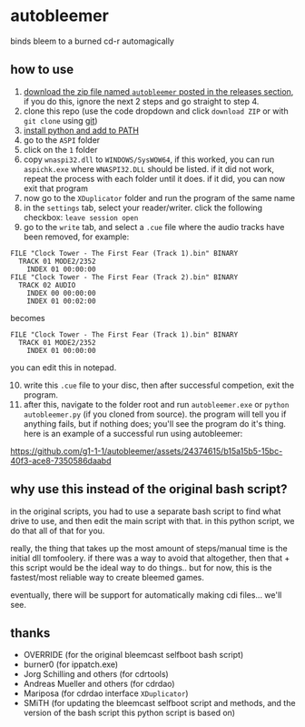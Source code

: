 # autobleemer
binds bleem to a burned cd-r automagically

## how to use
1. [download the zip file named `autobleemer` posted in the releases section](https://github.com/g1-1-1/autobleemer/releases), if you do this, ignore the next 2 steps and go straight to step 4.
2. clone this repo (use the code dropdown and click `download ZIP` or with `git clone` using [git](https://git-scm.com/))
3. [install python and add to PATH](https://www.python.org/downloads/)
4. go to the `ASPI` folder
5. click on the `1` folder
6. copy `wnaspi32.dll` to `WINDOWS/SysWOW64`, if this worked, you can run `aspichk.exe` where `WNASPI32.DLL` should be listed. if it did not work, repeat the process with each folder until it does. if it did, you can now exit that program
7. now go to the `XDuplicator` folder and run the program of the same name
8. in the `settings` tab, select your reader/writer. click the following checkbox: `leave session open`
9. go to the `write` tab, and select a `.cue` file where the audio tracks have been removed, for example:
```
FILE "Clock Tower - The First Fear (Track 1).bin" BINARY
  TRACK 01 MODE2/2352
    INDEX 01 00:00:00
FILE "Clock Tower - The First Fear (Track 2).bin" BINARY
  TRACK 02 AUDIO
    INDEX 00 00:00:00
    INDEX 01 00:02:00
```
becomes
```
FILE "Clock Tower - The First Fear (Track 1).bin" BINARY
  TRACK 01 MODE2/2352
    INDEX 01 00:00:00
```
you can edit this in notepad.

10. write this `.cue` file to your disc, then after successful competion, exit the program.
11. after this, navigate to the folder root and run `autobleemer.exe` or `python autobleemer.py` (if you cloned from source). the program will tell you if anything fails, but if nothing does; you'll see the program do it's thing. here is an example of a successful run using autobleemer:


https://github.com/g1-1-1/autobleemer/assets/24374615/b15a15b5-15bc-40f3-ace8-7350586daabd


## why use this instead of the original bash script?
in the original scripts, you had to use a separate bash script to find what drive to use, and then edit the main script with that. in this python script, we do that all of that for you.

really, the thing that takes up the most amount of steps/manual time is the initial dll tomfoolery. if there was a way to avoid that altogether, then that + this script would be the ideal way to do things.. but for now, this is the fastest/most reliable way to create bleemed games.

eventually, there will be support for automatically making cdi files... we'll see.

## thanks
- OVERRIDE (for the original bleemcast selfboot bash script)
- burner0 (for ippatch.exe)
- Jorg Schilling and others (for cdrtools)
- Andreas Mueller and others (for cdrdao)
- Mariposa (for cdrdao interface `XDuplicator`)
- SMiTH (for updating the bleemcast selfboot script and methods, and the version of the bash script this python script is based on)

